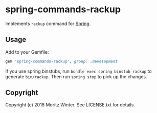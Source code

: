 # spring-commands-rackup

Implements `rackup` command for [Spring](https://github.com/rails/spring).

## Usage

Add to your Gemfile:

``` ruby
gem 'spring-commands-rackup', group: :development
```

If you use spring binstubs, run `bundle exec spring binstub rackup` to generate `bin/rackup`.
Then run `spring stop` to pick up the changes.

## Copyright

Copyright (c) 2018 Moritz Winter. See LICENSE.txt for details.
